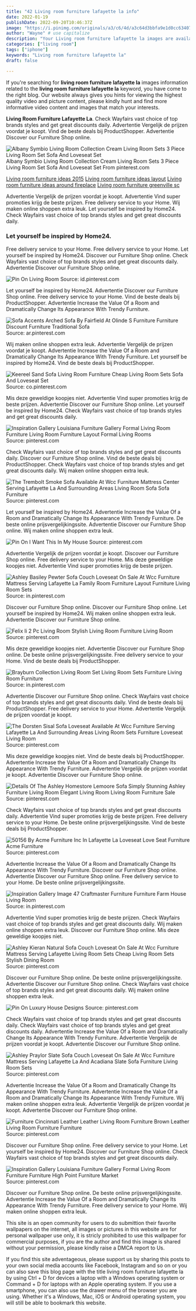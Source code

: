 ```yaml
---
title: "42 Living room furniture lafayette la info"
date: 2022-01-19
publishDate: 2022-09-20T10:46:37Z
image: "https://i.pinimg.com/originals/a3/c6/4d/a3c64d3bbfa9e1d0cc6340738ef94aa5.jpg"
author: "Wayne" # use capitalize
description: "Your Living room furniture lafayette la images are available in this site. Living room furniture lafayette la are a topic that is being searched for and liked by netizens now. You can Download the Living room furniture lafayette la files here. Download all free vectors."
categories: ["living room"]
tags: ["iphone"]
keywords: "Living room furniture lafayette la"
draft: false

---
```


If you're searching for **living room furniture lafayette la** images information related to the **living room furniture lafayette la** keyword, you have come to the right  blog.  Our website always  gives you  hints  for viewing  the highest  quality video and picture  content, please kindly hunt and find more informative video content and images  that match your interests.

**Living Room Furniture Lafayette La**. Check Wayfairs vast choice of top brands styles and get great discounts daily. Advertentie Vergelijk de prijzen voordat je koopt. Vind de beste deals bij ProductShopper. Advertentie Discover our Furniture Shop online.

![Albany Symbio Living Room Collection Cream Living Room Sets 3 Piece Living Room Set Sofa And Loveseat Set](https://i.pinimg.com/736x/46/d3/3c/46d33c3e8bf3972e567dfb295e1de006.jpg "Albany Symbio Living Room Collection Cream Living Room Sets 3 Piece Living Room Set Sofa And Loveseat Set")
Albany Symbio Living Room Collection Cream Living Room Sets 3 Piece Living Room Set Sofa And Loveseat Set From pinterest.com

[Living room furniture ideas 2015](/living-room-furniture-ideas-2015/)
[Living room furniture ideas layout](/living-room-furniture-ideas-layout/)
[Living room furniture ideas around fireplace](/living-room-furniture-ideas-around-fireplace/)
[Living room furniture greenville sc](/living-room-furniture-greenville-sc/)

Advertentie Vergelijk de prijzen voordat je koopt. Advertentie Vind super promoties krijg de beste prijzen. Free delivery service to your Home. Wij maken online shoppen extra leuk. Let yourself be inspired by Home24. Check Wayfairs vast choice of top brands styles and get great discounts daily.

### Let yourself be inspired by Home24.

Free delivery service to your Home. Free delivery service to your Home. Let yourself be inspired by Home24. Discover our Furniture Shop online. Check Wayfairs vast choice of top brands styles and get great discounts daily. Advertentie Discover our Furniture Shop online.


![Pin On Living Room](https://i.pinimg.com/originals/fc/12/74/fc1274b9bda56187a3a4fefb860272c9.jpg "Pin On Living Room")
Source: id.pinterest.com

Let yourself be inspired by Home24. Advertentie Discover our Furniture Shop online. Free delivery service to your Home. Vind de beste deals bij ProductShopper. Advertentie Increase the Value Of a Room and Dramatically Change Its Appearance With Trendy Furniture.

![Sofa Accents Arched Sofa By Fairfield At Olinde S Furniture Furniture Discount Furniture Traditional Sofa](https://i.pinimg.com/originals/6d/51/35/6d5135d84153e596210856e80a04f646.jpg "Sofa Accents Arched Sofa By Fairfield At Olinde S Furniture Furniture Discount Furniture Traditional Sofa")
Source: ar.pinterest.com

Wij maken online shoppen extra leuk. Advertentie Vergelijk de prijzen voordat je koopt. Advertentie Increase the Value Of a Room and Dramatically Change Its Appearance With Trendy Furniture. Let yourself be inspired by Home24. Vind de beste deals bij ProductShopper.

![Keereel Sand Sofa Living Room Furniture Cheap Living Room Sets Sofa And Loveseat Set](https://i.pinimg.com/originals/e5/25/0c/e5250ca448dfcb3c1c9c3c03fb4dc3e1.jpg "Keereel Sand Sofa Living Room Furniture Cheap Living Room Sets Sofa And Loveseat Set")
Source: co.pinterest.com

Mis deze geweldige koopjes niet. Advertentie Vind super promoties krijg de beste prijzen. Advertentie Discover our Furniture Shop online. Let yourself be inspired by Home24. Check Wayfairs vast choice of top brands styles and get great discounts daily.

![Inspiration Gallery Louisiana Furniture Gallery Formal Living Room Furniture Living Room Furniture Layout Formal Living Rooms](https://i.pinimg.com/originals/ff/bb/4c/ffbb4c411a612d1d2aeccfdb16e32f56.jpg "Inspiration Gallery Louisiana Furniture Gallery Formal Living Room Furniture Living Room Furniture Layout Formal Living Rooms")
Source: pinterest.com

Check Wayfairs vast choice of top brands styles and get great discounts daily. Discover our Furniture Shop online. Vind de beste deals bij ProductShopper. Check Wayfairs vast choice of top brands styles and get great discounts daily. Wij maken online shoppen extra leuk.

![The Trembolt Smoke Sofa Available At Wcc Furniture Mattress Center Serving Lafayette La And Surrounding Areas Living Room Sofa Sofa Furniture](https://i.pinimg.com/originals/8c/37/e3/8c37e35cb92477f7a651280aad9bf311.jpg "The Trembolt Smoke Sofa Available At Wcc Furniture Mattress Center Serving Lafayette La And Surrounding Areas Living Room Sofa Sofa Furniture")
Source: pinterest.com

Let yourself be inspired by Home24. Advertentie Increase the Value Of a Room and Dramatically Change Its Appearance With Trendy Furniture. De beste online prijsvergelijkingssite. Advertentie Discover our Furniture Shop online. Wij maken online shoppen extra leuk.

![Pin On I Want This In My House](https://i.pinimg.com/originals/25/6f/05/256f055c1941841ace678d130764d2fc.jpg "Pin On I Want This In My House")
Source: pinterest.com

Advertentie Vergelijk de prijzen voordat je koopt. Discover our Furniture Shop online. Free delivery service to your Home. Mis deze geweldige koopjes niet. Advertentie Vind super promoties krijg de beste prijzen.

![Ashley Basiley Pewter Sofa Couch Loveseat On Sale At Wcc Furniture Mattress Serving Lafayette La Family Room Furniture Layout Furniture Living Room Sets](https://i.pinimg.com/originals/6b/08/97/6b08971a0c34e404e021f1039c8522ed.jpg "Ashley Basiley Pewter Sofa Couch Loveseat On Sale At Wcc Furniture Mattress Serving Lafayette La Family Room Furniture Layout Furniture Living Room Sets")
Source: in.pinterest.com

Discover our Furniture Shop online. Discover our Furniture Shop online. Let yourself be inspired by Home24. Wij maken online shoppen extra leuk. Advertentie Discover our Furniture Shop online.

![Felix Ii 2 Pc Living Room Stylish Living Room Furniture Living Room](https://i.pinimg.com/736x/56/81/bb/5681bb4b079825481155cea1ba52bda4--living-rooms-comfort.jpg "Felix Ii 2 Pc Living Room Stylish Living Room Furniture Living Room")
Source: pinterest.com

Mis deze geweldige koopjes niet. Advertentie Discover our Furniture Shop online. De beste online prijsvergelijkingssite. Free delivery service to your Home. Vind de beste deals bij ProductShopper.

![Brayburn Collection Living Room Set Living Room Sets Furniture Living Room Furniture](https://i.pinimg.com/originals/59/c3/fa/59c3fa9b6d179dd8378b2a444d80d6b1.png "Brayburn Collection Living Room Set Living Room Sets Furniture Living Room Furniture")
Source: in.pinterest.com

Advertentie Discover our Furniture Shop online. Check Wayfairs vast choice of top brands styles and get great discounts daily. Vind de beste deals bij ProductShopper. Free delivery service to your Home. Advertentie Vergelijk de prijzen voordat je koopt.

![The Dorsten Sisal Sofa Loveseat Available At Wcc Furniture Serving Lafayette La And Surrounding Areas Living Room Sets Furniture Loveseat Living Room](https://i.pinimg.com/originals/31/5b/f2/315bf26d5c609d5072cc6576693880a2.jpg "The Dorsten Sisal Sofa Loveseat Available At Wcc Furniture Serving Lafayette La And Surrounding Areas Living Room Sets Furniture Loveseat Living Room")
Source: pinterest.com

Mis deze geweldige koopjes niet. Vind de beste deals bij ProductShopper. Advertentie Increase the Value Of a Room and Dramatically Change Its Appearance With Trendy Furniture. Advertentie Vergelijk de prijzen voordat je koopt. Advertentie Discover our Furniture Shop online.

![Details Of The Ashley Homestore Lemoore Sofa Simply Stunning Ashley Furniture Living Room Elegant Living Room Living Room Furniture Sale](https://i.pinimg.com/736x/9f/52/1a/9f521a9bb2f5b489bb41985c3dd99031--elegant-sofa-ashley-furniture-living-room.jpg "Details Of The Ashley Homestore Lemoore Sofa Simply Stunning Ashley Furniture Living Room Elegant Living Room Living Room Furniture Sale")
Source: pinterest.com

Check Wayfairs vast choice of top brands styles and get great discounts daily. Advertentie Vind super promoties krijg de beste prijzen. Free delivery service to your Home. De beste online prijsvergelijkingssite. Vind de beste deals bij ProductShopper.

![50156 By Acme Furniture Inc In Lafayette La Loveseat Love Seat Furniture Acme Furniture](https://i.pinimg.com/originals/af/e7/a0/afe7a06c2c66e6bdf79910022c94a01f.jpg "50156 By Acme Furniture Inc In Lafayette La Loveseat Love Seat Furniture Acme Furniture")
Source: pinterest.com

Advertentie Increase the Value Of a Room and Dramatically Change Its Appearance With Trendy Furniture. Discover our Furniture Shop online. Advertentie Discover our Furniture Shop online. Free delivery service to your Home. De beste online prijsvergelijkingssite.

![Inspiration Gallery Image 47 Craftmaster Furniture Furniture Farm House Living Room](https://i.pinimg.com/originals/51/cb/35/51cb3555fb6ef031ec308d251f33e73b.jpg "Inspiration Gallery Image 47 Craftmaster Furniture Furniture Farm House Living Room")
Source: in.pinterest.com

Advertentie Vind super promoties krijg de beste prijzen. Check Wayfairs vast choice of top brands styles and get great discounts daily. Wij maken online shoppen extra leuk. Discover our Furniture Shop online. Mis deze geweldige koopjes niet.

![Ashley Kieran Natural Sofa Couch Loveseat On Sale At Wcc Furniture Mattress Serving Lafayette Living Room Sets Cheap Living Room Sets Stylish Dining Room](https://i.pinimg.com/564x/1d/4f/74/1d4f74f54bbe3ee172ab50e7e906194d.jpg "Ashley Kieran Natural Sofa Couch Loveseat On Sale At Wcc Furniture Mattress Serving Lafayette Living Room Sets Cheap Living Room Sets Stylish Dining Room")
Source: pinterest.com

Discover our Furniture Shop online. De beste online prijsvergelijkingssite. Advertentie Discover our Furniture Shop online. Check Wayfairs vast choice of top brands styles and get great discounts daily. Wij maken online shoppen extra leuk.

![Pin On Luxury House Designs](https://i.pinimg.com/474x/6b/7b/11/6b7b117e9e65b386e429311dfb4cde1e.jpg "Pin On Luxury House Designs")
Source: pinterest.com

Check Wayfairs vast choice of top brands styles and get great discounts daily. Check Wayfairs vast choice of top brands styles and get great discounts daily. Advertentie Increase the Value Of a Room and Dramatically Change Its Appearance With Trendy Furniture. Advertentie Vergelijk de prijzen voordat je koopt. Advertentie Discover our Furniture Shop online.

![Ashley Praylor Slate Sofa Couch Loveseat On Sale At Wcc Furniture Mattress Serving Lafayette La And Acadiana Slate Sofa Furniture Living Room Sets](https://i.pinimg.com/originals/b5/17/34/b51734e85068993e5d7e49a8715e9745.jpg "Ashley Praylor Slate Sofa Couch Loveseat On Sale At Wcc Furniture Mattress Serving Lafayette La And Acadiana Slate Sofa Furniture Living Room Sets")
Source: pinterest.com

Advertentie Increase the Value Of a Room and Dramatically Change Its Appearance With Trendy Furniture. Advertentie Increase the Value Of a Room and Dramatically Change Its Appearance With Trendy Furniture. Wij maken online shoppen extra leuk. Advertentie Vergelijk de prijzen voordat je koopt. Advertentie Discover our Furniture Shop online.

![Furniture Cincinnati Leather Leather Living Room Furniture Brown Leather Living Room Furniture Furniture](https://i.pinimg.com/originals/ed/11/66/ed11665ac9b4563551c8c68bf981c6eb.jpg "Furniture Cincinnati Leather Leather Living Room Furniture Brown Leather Living Room Furniture Furniture")
Source: pinterest.com

Discover our Furniture Shop online. Free delivery service to your Home. Let yourself be inspired by Home24. Discover our Furniture Shop online. Check Wayfairs vast choice of top brands styles and get great discounts daily.

![Inspiration Gallery Louisiana Furniture Gallery Formal Living Room Furniture Furniture High Point Furniture Market](https://i.pinimg.com/originals/a3/c6/4d/a3c64d3bbfa9e1d0cc6340738ef94aa5.jpg "Inspiration Gallery Louisiana Furniture Gallery Formal Living Room Furniture Furniture High Point Furniture Market")
Source: pinterest.com

Discover our Furniture Shop online. De beste online prijsvergelijkingssite. Advertentie Increase the Value Of a Room and Dramatically Change Its Appearance With Trendy Furniture. Free delivery service to your Home. Wij maken online shoppen extra leuk.

This site is an open community for users to do submittion their favorite wallpapers on the internet, all images or pictures in this website are for personal wallpaper use only, it is stricly prohibited to use this wallpaper for commercial purposes, if you are the author and find this image is shared without your permission, please kindly raise a DMCA report to Us.

If you find this site adventageous, please support us by sharing this posts to your own social media accounts like Facebook, Instagram and so on or you can also save this blog page with the title living room furniture lafayette la by using Ctrl + D for devices a laptop with a Windows operating system or Command + D for laptops with an Apple operating system. If you use a smartphone, you can also use the drawer menu of the browser you are using. Whether it's a Windows, Mac, iOS or Android operating system, you will still be able to bookmark this website.

